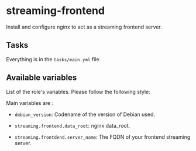 # streaming-frontend

Install and configure nginx to act as a streaming frontend server.

## Tasks

Everything is in the `tasks/main.yml` file.

## Available variables

List of the role's variables. Please follow the following style:

Main variables are :

* `debian_version`:                  Codename of the version of Debian used.

* `streaming.frontend.data_root`:    nginx data_root.

* `streaming.frontdend.server_name`: The FQDN of your frontend streaming server.
